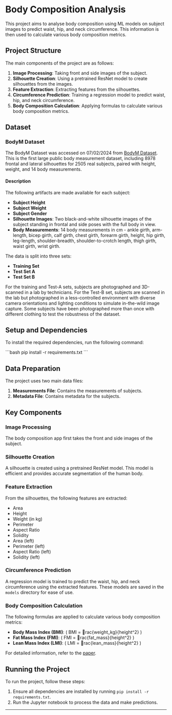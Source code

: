 
# Body Composition Analysis

This project aims to analyse body composition using ML models on subject images to predict waist, hip, and neck circumference. This information is then used to calculate various body composition metrics.

## Project Structure

The main components of the project are as follows:

1. **Image Processing**: Taking front and side images of the subject.
2. **Silhouette Creation**: Using a pretrained ResNet model to create silhouettes from the images.
3. **Feature Extraction**: Extracting features from the silhouettes.
4. **Circumference Prediction**: Training a regression model to predict waist, hip, and neck circumference.
5. **Body Composition Calculation**: Applying formulas to calculate various body composition metrics.

## Dataset

### BodyM Dataset

The BodyM Dataset was accessed on 07/02/2024 from [BodyM Dataset](https://registry.opendata.aws/bodym). This is the first large public body measurement dataset, including 8978 frontal and lateral silhouettes for 2505 real subjects, paired with height, weight, and 14 body measurements. 

#### Description

The following artifacts are made available for each subject:

- **Subject Height**
- **Subject Weight**
- **Subject Gender**
- **Silhouette Images**: Two black-and-white silhouette images of the subject standing in frontal and side poses with the full body in view.
- **Body Measurements**: 14 body measurements in cm - ankle girth, arm-length, bicep girth, calf girth, chest girth, forearm girth, height, hip girth, leg-length, shoulder-breadth, shoulder-to-crotch length, thigh girth, waist girth, wrist girth.

The data is split into three sets:
- **Training Set**
- **Test Set A**
- **Test Set B**

For the training and Test-A sets, subjects are photographed and 3D-scanned in a lab by technicians. For the Test-B set, subjects are scanned in the lab but photographed in a less-controlled environment with diverse camera orientations and lighting conditions to simulate in-the-wild image capture. Some subjects have been photographed more than once with different clothing to test the robustness of the dataset.

## Setup and Dependencies

To install the required dependencies, run the following command:

\`\`\`bash
pip install -r requirements.txt
\`\`\`

## Data Preparation

The project uses two main data files:

1. **Measurements File**: Contains the measurements of subjects.
2. **Metadata File**: Contains metadata for the subjects.

## Key Components

### Image Processing

The body composition app first takes the front and side images of the subject.

### Silhouette Creation

A silhouette is created using a pretrained ResNet model. This model is efficient and provides accurate segmentation of the human body.

### Feature Extraction

From the silhouettes, the following features are extracted:

- Area
- Height
- Weight (in kg)
- Perimeter
- Aspect Ratio
- Solidity
- Area (left)
- Perimeter (left)
- Aspect Ratio (left)
- Solidity (left)

### Circumference Prediction

A regression model is trained to predict the waist, hip, and neck circumference using the extracted features. These models are saved in the `models` directory for ease of use.

### Body Composition Calculation

The following formulas are applied to calculate various body composition metrics:

- **Body Mass Index (BMI)**: \( BMI = rac{weight\_kg}{height^2} \)
- **Fat Mass Index (FMI)**: \( FMI = rac{fat\_mass}{height^2} \)
- **Lean Mass Index (LMI)**: \( LMI = rac{lean\_mass}{height^2} \)

For detailed information, refer to the [paper](https://www.math.csi.cuny.edu/~verzani/Classes/Old/S2005/MTH113/ComputerProjects/HumanBodyII.pdf).

## Running the Project

To run the project, follow these steps:

1. Ensure all dependencies are installed by running `pip install -r requirements.txt`.
2. Run the Jupyter notebook to process the data and make predictions.

---
